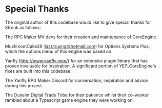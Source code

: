 # Special Thanks

The original author of this codebase would like to give special thanks for Stronk as follows:

The RPG Maker MV devs for their creation and maintenance of CoreEngine.

MushroomCake28 (last.truong@hotmail.com) for Options Systems Plus, which the options menu of this engine was based on.

Yanfly (http://www.yanfly.moe/) for an extensive plugin library that has proven invaluable for inspiration. A significant portion of YEP_CoreEngine's fixes are built into this codebase.

The Yanfly RPG Maker Discord for conversation, inspiration and advice during this project.

The Dunelm Digital Trade Tribe for their patience whilst their co-worker rambled about a Typescript game engine they were working on.
